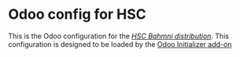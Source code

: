 # Odoo config for HSC

This is the Odoo configuration for the [_HSC Bahmni distribution_](https://github.com/CRUDEM/bahmni-distro-hsc). This configuration is designed to be loaded by the [Odoo Initializer add-on](https://github.com/mekomsolutions/odoo-initializer)
